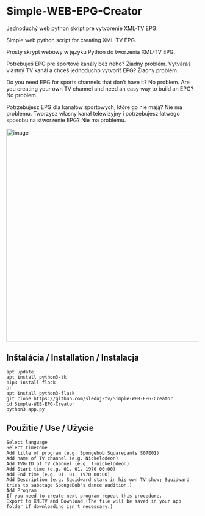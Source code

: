 # Simple-WEB-EPG-Creator
Jednoduchý web python skript pre vytvorenie XML-TV EPG.

Simple web python script for creating XML-TV EPG.

Prosty skrypt webowy w języku Python do tworzenia XML-TV EPG.

Potrebuješ EPG pre športové kanály bez neho? Žiadny problém. Vytváraš vlastný TV kanál a chceš jednoducho vytvoriť EPG? Žiadny problém.

Do you need EPG for sports channels that don’t have it? No problem. Are you creating your own TV channel and need an easy way to build an EPG? No problem.

Potrzebujesz EPG dla kanałów sportowych, które go nie mają? Nie ma problemu. Tworzysz własny kanał telewizyjny i potrzebujesz łatwego sposobu na stworzenie EPG? Nie ma problemu.

<img width="1365" height="557" alt="image" src="https://github.com/user-attachments/assets/2a2a27a7-318c-430f-8607-ca98d22a3647" />

## Inštalácia / Installation / Instalacja
```
apt update
apt install python3-tk
pip3 install flask
or
apt install python3-flask
git clone https://github.com/sleduj-tv/Simple-WEB-EPG-Creator
cd Simple-WEB-EPG-Creator
python3 app.py
```

## Použitie / Use / Użycie
```
Select language
Select timezone
Add title of program (e.g. Spongebob Squarepants S07E01)
Add name of TV channel (e.g. Nickelodeon)
Add TVG-ID of TV channel (e.g. 1-nickelodeon)
Add Start time (e.g. 01. 01. 1970 00:00)
Add End time (e.g. 01. 01. 1970 00:00)
Add Description (e.g. Squidward stars in his own TV show; Squidward tries to sabotage SpongeBob's dance audition.)
Add Program
If you need to create next program repeat this procedure.
Export to XMLTV and Download (The file will be saved in your app folder if downloading isn't necessary.)
```
